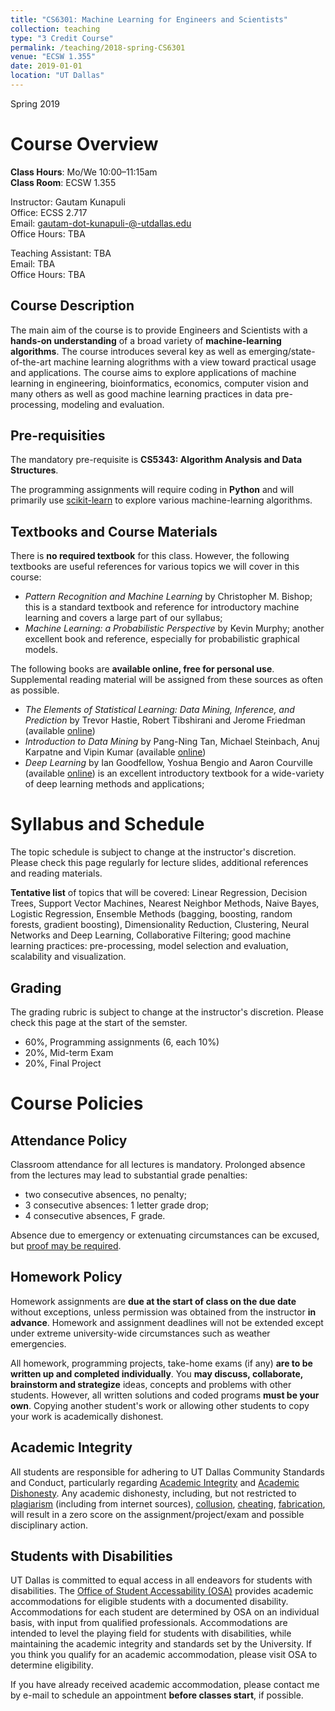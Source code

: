 ```yaml
---
title: "CS6301: Machine Learning for Engineers and Scientists"
collection: teaching
type: "3 Credit Course"
permalink: /teaching/2018-spring-CS6301
venue: "ECSW 1.355"
date: 2019-01-01
location: "UT Dallas"
---
```

Spring 2019








Course Overview
======
**Class Hours**: Mo/We 10:00–11:15am <br> **Class Room**: ECSW 1.355 <br>

Instructor: Gautam Kunapuli <br>
Office: ECSS 2.717 <br>
Email:  gautam-dot-kunapuli-@-utdallas.edu <br>
Office Hours: TBA <br>

Teaching Assistant: TBA <br>
Email: TBA <br>
Office Hours:  TBA <br>

Course Description
-----
The main aim of the course is to provide Engineers and Scientists with a **hands-on understanding** of a broad variety of **machine-learning algorithms**. The course introduces several key as well as emerging/state-of-the-art machine learning alogrithms with a view toward practical usage and applications. The course aims to explore applications of machine learning in engineering, bioinformatics, economics, computer vision and many others as well as good machine learning practices in data pre-processing, modeling and evaluation. 


Pre-requisities
----
The mandatory pre-requisite is **CS5343: Algorithm Analysis and Data Structures**.

The programming assignments will require coding in **Python** and will primarily use [scikit-learn](http://scikit-learn.org/stable/) to explore various machine-learning algorithms.

Textbooks and Course Materials
----
There is **no required textbook** for this class. However, the following textbooks are useful references
for various topics we will cover in this course:
* _Pattern Recognition and Machine Learning_ by Christopher M. Bishop; this is a standard textbook and reference for introductory machine learning and covers a large part of our syllabus;
* _Machine Learning: a Probabilistic Perspective_ by Kevin Murphy; another excellent book and reference, especially for probabilistic graphical models.

The following books are **available online, free for personal use**. Supplemental reading material will be
assigned from these sources
as often as possible.
* _The Elements of Statistical Learning: Data Mining, Inference, and Prediction_ by Trevor Hastie, Robert Tibshirani and Jerome Friedman (available [online](https://web.stanford.edu/~hastie/ElemStatLearn/))
* _Introduction to Data Mining_ by 	Pang-Ning Tan, Michael Steinbach, Anuj Karpatne and Vipin Kumar
(available [online](https://www-users.cs.umn.edu/~kumar001/dmbook/index.php))
* _Deep Learning_ by Ian Goodfellow, Yoshua Bengio and Aaron Courville (available
[online](https://www.deeplearningbook.org/)) is an excellent introductory textbook for a wide-variety of
deep learning methods and applications;


Syllabus and Schedule
======
The topic schedule is subject to change at the instructor's discretion. Please check this page regularly for lecture slides, additional references and reading materials.

**Tentative list** of topics that will be covered: Linear Regression, Decision Trees, Support Vector Machines, Nearest Neighbor Methods, Naive Bayes, Logistic Regression, Ensemble Methods (bagging, boosting, random forests, gradient boosting), Dimensionality Reduction, Clustering, Neural Networks and Deep Learning, Collaborative Filtering; good machine learning practices: pre-processing, model selection and evaluation, scalability and visualization. 

Grading
----
The grading rubric is subject to change at the instructor's discretion. Please check this page at the start of the semster.
* 60%, Programming assignments (6, each 10%)
* 20%, Mid-term Exam
* 20%, Final Project


Course Policies
=====

Attendance Policy
----
Classroom attendance for all lectures is mandatory. Prolonged absence from the lectures may lead to
substantial grade penalties:
* two consecutive absences, no penalty;
* 3 consecutive absences: 1 letter grade drop;
* 4 consecutive absences, F grade.

Absence due to emergency or extenuating circumstances can be excused, but [proof may be
required](http://cs.utdallas.edu/education/undergraduate/attendance-policy/).

Homework Policy
----
Homework assignments are **due at the start of class on the due date** without exceptions, unless
permission was obtained from the instructor **in advance**. Homework and assignment deadlines will  not be
extended except under extreme university-wide circumstances such as weather emergencies.

All homework, programming projects, take-home exams (if any) **are to be written up and completed
individually**. You **may discuss, collaborate, brainstorm and strategize** ideas, concepts and problems
with other students. However, all written solutions and coded programs **must be your own**. Copying
another student's work or allowing other students to copy your work is academically dishonest.

Academic Integrity
----
All students are responsible for adhering to UT Dallas Community Standards and Conduct, particularly
regarding [Academic Integrity](https://www.utdallas.edu/conduct/integrity/) and [Academic
Dishonesty](https://www.utdallas.edu/conduct/dishonesty/).  Any academic dishonesty, including, but not
restricted to [plagiarism](https://www.utdallas.edu/conduct/dishonesty/#plagiarism) (including from
internet sources), [collusion](https://www.utdallas.edu/conduct/dishonesty/#collusion),
[cheating](https://www.utdallas.edu/conduct/dishonesty/#cheating),
[fabrication](https://www.utdallas.edu/conduct/dishonesty/#fabrication), will result in a zero score on the
assignment/project/exam and possible disciplinary action.

Students with Disabilities
----
UT Dallas is committed to equal access in all endeavors for students with disabilities. The [Office of
Student Accessability (OSA)](https://www.utdallas.edu/studentaccess/) provides academic accommodations for
eligible students with a documented disability. Accommodations for each student are determined by OSA on an
individual basis, with input from qualified professionals. Accommodations are intended to level the playing
field for students with disabilities, while maintaining the academic integrity and standards set by the
University. If you think you qualify for an academic accommodation, please visit OSA to determine
eligibility.

If you have already received academic accommodation, please contact me by e-mail to schedule an appointment
**before classes start**, if possible.








